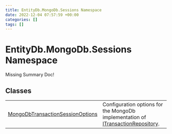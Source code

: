 ```yaml
---
title: EntityDb.MongoDb.Sessions Namespace
date: 2022-12-04 07:57:59 +00:00
categories: []
tags: []
---
```


# EntityDb.MongoDb.Sessions Namespace
Missing Summary Doc!
## Classes
<table><tr><td><a href='dotnet/entitydb.mongodb.sessions.mongodbtransactionsessionoptions'>MongoDbTransactionSessionOptions</a></td><td>
Configuration options for the MongoDb implementation of <a href='dotnet/entitydb.abstractions.transactions.itransactionrepository'>ITransactionRepository</a>.
</td></tr></table>
